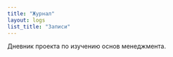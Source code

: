 ```yaml
---
title: "Журнал"
layout: logs
list_title: "Записи"
---
```


Дневник проекта по изучению основ менеджмента. 
